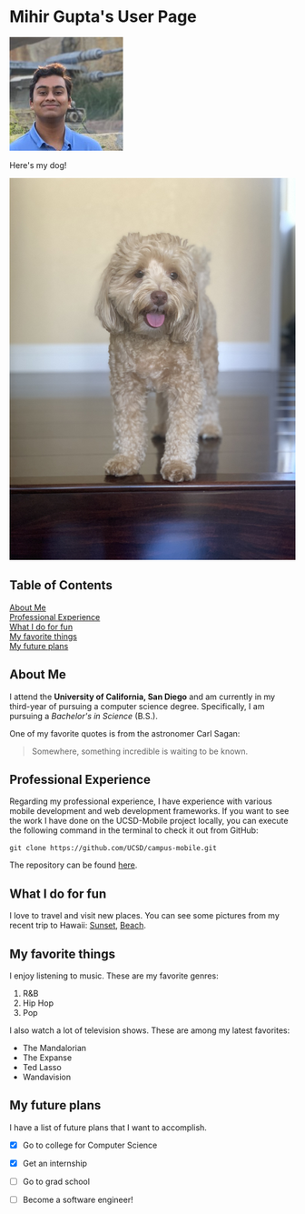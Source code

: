 # Mihir Gupta's User Page

![](assets/img/0.jpeg)

Here's my dog!

![](assets/img/sammy.jpg)

## Table of Contents
[About Me](#about-me)\
[Professional Experience](#professional-experience)\
[What I do for fun](#what-i-do-for-fun)\
[My favorite things](#my-favorite-things)\
[My future plans](#my-future-plans)


## About Me

I attend the **University of California, San Diego** and am currently in my third-year of pursuing a computer science degree. Specifically, I am pursuing a *Bachelor's in Science* (B.S.).

One of my favorite quotes is from the astronomer Carl Sagan:
> Somewhere, something incredible is waiting to be known.

## Professional Experience

Regarding my professional experience, I have experience with various mobile development and web development frameworks. If you want to see the work I have done on the UCSD-Mobile project locally, you can execute the following command in the terminal to check it out from GitHub:

```
git clone https://github.com/UCSD/campus-mobile.git
```

The repository can be found [here](https://github.com/UCSD/campus-mobile.git).


## What I do for fun

I love to travel and visit new places. You can see some pictures from my recent trip to Hawaii: [Sunset](assets/hawaii/IMG_9423.jpg), [Beach](http://mihirgupta.dev/cse110-lab1/assets/hawaii/IMG_9362.jpg).

## My favorite things

I enjoy listening to music. These are my favorite genres:

1. R&B
2. Hip Hop
3. Pop
   
I also watch a lot of television shows. These are among my latest favorites:

- The Mandalorian
- The Expanse
- Ted Lasso
- Wandavision

## My future plans

I have a list of future plans that I want to accomplish. 

- [X] Go to college for Computer Science
- [X] Get an internship
- [ ] Go to grad school
- [ ] Become a software engineer!


